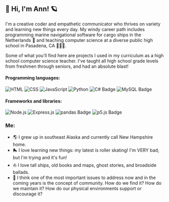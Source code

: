 ## :star2: Hi, I'm Ann! :ringed_planet:

I'm a creative coder and empathetic communicator who thrives on variety and learning new things every day. My windy career path includes programming marine navigational software for cargo ships in the Netherlands :ship: and teaching computer science at a diverse public high school in Pasadena, CA 👩🏻‍🏫.

Some of what you'll find here are projects I used in my curriculum as a high school computer science teacher. I've taught all high school grade levels from freshmen through seniors, and had an absolute blast!

#### Programming languages:
<p>
    <img alt="HTML" src="https://img.shields.io/badge/HTML-E34F26.svg?logo=html5&logoColor=white">
    <img alt="CSS" src="https://img.shields.io/badge/CSS-1572B6.svg?logo=css3&logoColor=white">
    <img alt="JavaScript" src="https://img.shields.io/badge/JavaScript-F7DF1E.svg?logo=javascript&logoColor=black">
    <img alt="Python" src="https://img.shields.io/badge/Python-14354C.svg?logo=python&logoColor=white">
    <img src="https://img.shields.io/badge/C%23-512BD4?logo=csharp&logoColor=fff&style=flat" alt="C# Badge">
    <img src="https://img.shields.io/badge/MySQL-4479A1?logo=mysql&logoColor=fff&style=flat" alt="MySQL Badge">
</p>

#### Frameworks and libraries:
<p>
    <img alt="Node.js" src="https://img.shields.io/badge/Node.js-43853D.svg?logo=node.js&logoColor=white">
    <img alt="Express.js" src="https://img.shields.io/badge/Express.js-404d59.svg?logo=express&logoColor=white">
    <img src="https://img.shields.io/badge/Pandas-150458.svg?logo=pandas&logoColor=white" alt="pandas Badge">
    <img src="https://img.shields.io/badge/p5.js-ED225D?logo=p5dotjs&logoColor=fff&style=flat" alt="p5.js Badge">
</p>

### Me:
- :earth_americas: I grew up in southeast Alaska and currently call New Hampshire home.
- :roller_skate: I love learning new things: my latest is roller skating! I'm VERY bad, but I'm trying and it's fun!
- :sailboat: I love tall ships, old books and maps, ghost stories, and broadside ballads.
- :busts_in_silhouette: I think one of the most important issues to address now and in the coming years is the concept of community. How do we find it? How do we maintain it? How do our physical environments support or discourage it?
